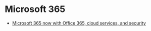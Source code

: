 # Microsoft 365

- [Microsoft 365 now with Office 365, cloud services, and security](https://www.microsoft.com/en-us/microsoft-365)
